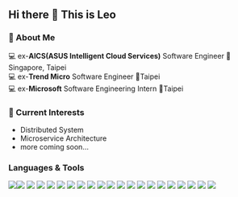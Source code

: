 ## Hi there 👋 This is Leo


### 🚀 About Me
:computer: ex-**AICS(ASUS Intelligent Cloud Services)** Software Engineer :round_pushpin:Singapore, Taipei<br> 
:computer: ex-**Trend Micro** Software Engineer :round_pushpin:Taipei<br> 
:computer: ex-**Microsoft** Software Engineering Intern :round_pushpin:Taipei<br> 

### :cactus: Current Interests
- Distributed System
- Microservice Architecture
- more coming soon...

### Languages & Tools
<img src="https://img.shields.io/badge/-Python-3776ab?style=flat&logo=python&logoColor=white"><img src="https://img.shields.io/badge/-JavaScript-f7df1e?style=flat&logo=javascript&logoColor=black">
<img src="https://img.shields.io/badge/Java-ED8B00.svg?logo=java&logoColor=white">
<img src="https://img.shields.io/badge/TypeScript-007ACC.svg?logo=typescript&logoColor=white">
<img src="https://img.shields.io/badge/Node.js-43853D.svg?logo=node.js&logoColor=white">
<img src="https://img.shields.io/badge/C-00599C.svg?logo=c&logoColor=white">
<img src="https://img.shields.io/badge/C++-00599C.svg?logo=c%2B%2B&logoColor=white">
<img src="https://img.shields.io/badge/C%23-239120.svg?logo=c-sharp&logoColor=white">
<img src="https://img.shields.io/badge/Vue.js-35495e.svg?logo=vue.js&logoColor=4FC08D">
<img src="https://img.shields.io/badge/-HTML-e34f26?style=flat&logo=html5&logoColor=white"> 
<img src="https://img.shields.io/badge/-CSS-9400D3?style=flat&logo=css3&logoColor=white">
<img src="https://img.shields.io/badge/Docker-2496ED?logo=docker&logoColor=white">
<img src="https://camo.githubusercontent.com/937ed25048b62ea48fa419ecee1826e184cc0d8563ea6811e1d1fe570e9ddb42/68747470733a2f2f696d672e736869656c64732e696f2f62616467652f2d4b756265726e657465732d3332364345353f6c6f676f3d6b756265726e65746573266c6f676f436f6c6f723d7768697465">
<img src="https://camo.githubusercontent.com/dd91e6113aaa88215505a30ef22663725758136a89cbb288a7fa8ea1647a6d14/68747470733a2f2f696d672e736869656c64732e696f2f62616467652f2d46697265626173652d4646434132383f6c6f676f3d6669726562617365266c6f676f436f6c6f723d7768697465">
<img src="https://camo.githubusercontent.com/e8faa3fd7903bb0342ae33f5c6904a10a90c1cb3f17a8ae356413b0a73371733/68747470733a2f2f696d672e736869656c64732e696f2f62616467652f2d4c696e75782d4643433632343f6c6f676f3d6c696e7578266c6f676f436f6c6f723d7768697465">
<img src="https://img.shields.io/badge/-AWS-232F3E?style=flat&logo=awsorganizations&logoColor=ffffff">
<img src="https://img.shields.io/badge/-NoSQL-ce7e00?style=flat&logo=nosql&logoColor=white">
<img src="https://img.shields.io/badge/-SQL-e69138?style=flat&logo=sql&logoColor=white">
<img src="https://camo.githubusercontent.com/bbdf89b314f460cf63f8067da9e7e67e5caabc0ad11823cefaa64eeac0da057c/68747470733a2f2f696d672e736869656c64732e696f2f62616467652f2d50616e6461732d3135303435383f6c6f676f3d70616e646173266c6f676f436f6c6f723d7768697465">
<img src="https://camo.githubusercontent.com/560da4e13c79d2261adc70ec040f27abeafabedf2f965cc9c5a12fb1daf6a4b4/68747470733a2f2f696d672e736869656c64732e696f2f62616467652f2d4e67696e782d3030393633393f6c6f676f3d6e67696e78266c6f676f436f6c6f723d7768697465">
<img src="https://img.shields.io/badge/Microsoft Azure-0089D6?logo=microsoft-azure&logoColor=white">
<!--
**leo-shao07/leo-shao07** is a ✨ _special_ ✨ repository because its `README.md` (this file) appears on your GitHub profile.

Here are some ideas to get you started:

- 🔭 I’m currently working on ...
- 🌱 I’m currently learning ...
- 👯 I’m looking to collaborate on ...
- 🤔 I’m looking for help with ...
- 💬 Ask me about ...
- 📫 How to reach me: ...
- 😄 Pronouns: ...
- ⚡ Fun fact: ...
-->
